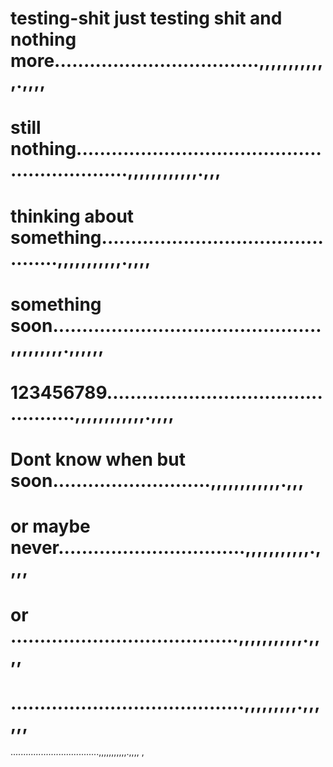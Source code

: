 # testing-shit just testing shit and  nothing more...................................,,,,,,,,,,,,.,,,,
# still nothing..............................................................,,,,,,,,,,,,.,,,
# thinking about something..............................................,,,,,,,,,,,.,,,,
# something soon..............................................,,,,,,,,,.,,,,,,
# 123456789................................................,,,,,,,,,,,,.,,,,
# Dont know when but soon...........................,,,,,,,,,,,,.,,,
# or maybe never................................,,,,,,,,,,,.,,,,
# or .......................................,,,,,,,,,,,.,,,,
# ........................................,,,,,,,,,.,,,,,,
...................................,,,,,,,,,,,.,,,,
,
